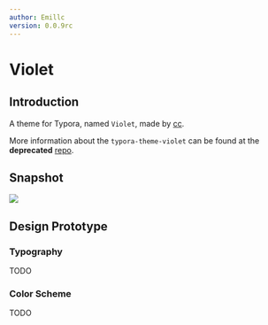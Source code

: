 ```yaml
---
author: Emillc
version: 0.0.9rc
---
```


# Violet

## Introduction

A theme for Typora, named `Violet`, made by [cc](https://github.com/chillcicada).

More information about the `typora-theme-violet` can be found at the **deprecated** [repo](https://github.com/chillcicada/typora-theme-violet).

## Snapshot

![](https://img.chillcicada.com/i/2024/10/04/66ffc9312a6de.png)

## Design Prototype

### Typography

TODO

### Color  Scheme

TODO
